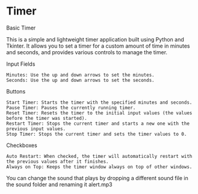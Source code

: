 # Timer
 Basic Timer

 This is a simple and lightweight timer application built using Python and Tkinter. It allows you to set a timer for a custom amount of time in minutes and seconds, and provides various controls to manage the timer.


Input Fields

    Minutes: Use the up and down arrows to set the minutes.
    Seconds: Use the up and down arrows to set the seconds.

Buttons

    Start Timer: Starts the timer with the specified minutes and seconds.
    Pause Timer: Pauses the currently running timer.
    Reset Timer: Resets the timer to the initial input values (the values before the timer was started).
    Restart Timer: Stops the current timer and starts a new one with the previous input values.
    Stop Timer: Stops the current timer and sets the timer values to 0.

Checkboxes

    Auto Restart: When checked, the timer will automatically restart with the previous values after it finishes.
    Always on Top: Keeps the timer window always on top of other windows.


You can change the sound that plays by dropping a different sound file in the sound folder and renaming it alert.mp3
